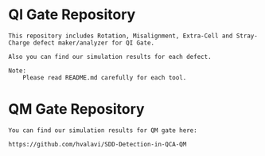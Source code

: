 # QI Gate Repository

	This repository includes Rotation, Misalignment, Extra-Cell and Stray-Charge defect maker/analyzer for QI Gate.

	Also you can find our simulation results for each defect.
	
	Note: 
		Please read README.md carefully for each tool.
# QM Gate Repository

	You can find our simulation results for QM gate here:
	
	https://github.com/hvalavi/SDD-Detection-in-QCA-QM
